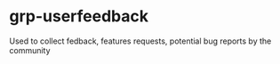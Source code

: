 # grp-userfeedback
 Used to collect fedback, features requests, potential bug reports by the community
